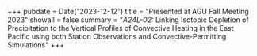 +++
pubdate = Date("2023-12-12")
title = "Presented at AGU Fall Meeting 2023" 
showall = false
summary = "<i>A24L-02:</i> Linking Isotopic Depletion of Precipitation to the Vertical Profiles of Convective Heating in the East Pacific using both Station Observations and Convective-Permitting Simulations"
+++
